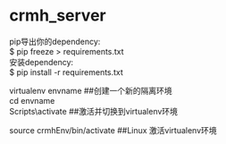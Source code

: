 # crmh_server

pip导出你的dependency:  
$ pip freeze > requirements.txt  
安装dependency:  
$ pip install -r requirements.txt  

virtualenv envname  ##创建一个新的隔离环境  
cd envname  
Scripts\activate   ##激活并切换到virtualenv环境  

source crmhEnv/bin/activate       ##Linux 激活virtualenv环境  

